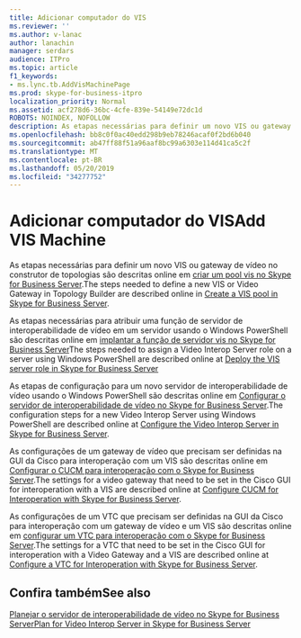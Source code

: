 ```yaml
---
title: Adicionar computador do VIS
ms.reviewer: ''
ms.author: v-lanac
author: lanachin
manager: serdars
audience: ITPro
ms.topic: article
f1_keywords:
- ms.lync.tb.AddVisMachinePage
ms.prod: skype-for-business-itpro
localization_priority: Normal
ms.assetid: acf278d6-36bc-4cfe-839e-54149e72dc1d
ROBOTS: NOINDEX, NOFOLLOW
description: As etapas necessárias para definir um novo VIS ou gateway de vídeo no construtor de topologias são descritas online em criar um pool VIS no Skype for Business Server.
ms.openlocfilehash: bb8c0f0ac40edd298b9eb78246acaf0f2bd6b040
ms.sourcegitcommit: ab47ff88f51a96aaf8bc99a6303e114d41ca5c2f
ms.translationtype: MT
ms.contentlocale: pt-BR
ms.lasthandoff: 05/20/2019
ms.locfileid: "34277752"
---
```

# <a name="add-vis-machine"></a><span data-ttu-id="ef1b4-103">Adicionar computador do VIS</span><span class="sxs-lookup"><span data-stu-id="ef1b4-103">Add VIS Machine</span></span>
 
<span data-ttu-id="ef1b4-104">As etapas necessárias para definir um novo VIS ou gateway de vídeo no construtor de topologias são descritas online em [criar um pool vis no Skype for Business Server](../../../deploy/deploy-video-interop-server/create-a-vis-pool.md).</span><span class="sxs-lookup"><span data-stu-id="ef1b4-104">The steps needed to define a new VIS or Video Gateway in Topology Builder are described online in [Create a VIS pool in Skype for Business Server](../../../deploy/deploy-video-interop-server/create-a-vis-pool.md).</span></span>
  
<span data-ttu-id="ef1b4-105">As etapas necessárias para atribuir uma função de servidor de interoperabilidade de vídeo em um servidor usando o Windows PowerShell são descritas online em [implantar a função de servidor vis no Skype for Business Server](../../../deploy/deploy-video-interop-server/deploy-the-vis-server-role.md)</span><span class="sxs-lookup"><span data-stu-id="ef1b4-105">The steps needed to assign a Video Interop Server role on a server using Windows PowerShell are described online at [Deploy the VIS server role in Skype for Business Server](../../../deploy/deploy-video-interop-server/deploy-the-vis-server-role.md)</span></span>
  
<span data-ttu-id="ef1b4-106">As etapas de configuração para um novo servidor de interoperabilidade de vídeo usando o Windows PowerShell são descritas online em [Configurar o servidor de interoperabilidade de vídeo no Skype for Business Server](../../../deploy/deploy-video-interop-server/configure-the-vis.md).</span><span class="sxs-lookup"><span data-stu-id="ef1b4-106">The configuration steps for a new Video Interop Server using Windows PowerShell are described online at [Configure the Video Interop Server in Skype for Business Server](../../../deploy/deploy-video-interop-server/configure-the-vis.md).</span></span>
  
 <span data-ttu-id="ef1b4-107">As configurações de um gateway de vídeo que precisam ser definidas na GUI da Cisco para interoperação com um VIS são descritas online em [Configurar o CUCM para interoperação com o Skype for Business Server](../../../deploy/deploy-video-interop-server/configure-cucm-for-interoperation.md).</span><span class="sxs-lookup"><span data-stu-id="ef1b4-107">The settings for a video gateway that need to be set in the Cisco GUI for interoperation with a VIS are described online at [Configure CUCM for Interoperation with Skype for Business Server](../../../deploy/deploy-video-interop-server/configure-cucm-for-interoperation.md).</span></span>
  
 <span data-ttu-id="ef1b4-108">As configurações de um VTC que precisam ser definidas na GUI da Cisco para interoperação com um gateway de vídeo e um VIS são descritas online em [configurar um VTC para interoperação com o Skype for Business Server](../../../deploy/deploy-video-interop-server/configure-a-vtc-for-interoperation.md).</span><span class="sxs-lookup"><span data-stu-id="ef1b4-108">The settings for a VTC that need to be set in the Cisco GUI for interoperation with a Video Gateway and a VIS are described online at [Configure a VTC for Interoperation with Skype for Business Server](../../../deploy/deploy-video-interop-server/configure-a-vtc-for-interoperation.md).</span></span>
  
## <a name="see-also"></a><span data-ttu-id="ef1b4-109">Confira também</span><span class="sxs-lookup"><span data-stu-id="ef1b4-109">See also</span></span>

[<span data-ttu-id="ef1b4-110">Planejar o servidor de interoperabilidade de vídeo no Skype for Business Server</span><span class="sxs-lookup"><span data-stu-id="ef1b4-110">Plan for Video Interop Server in Skype for Business Server</span></span>](../../../plan-your-deployment/video-interop-server.md)
